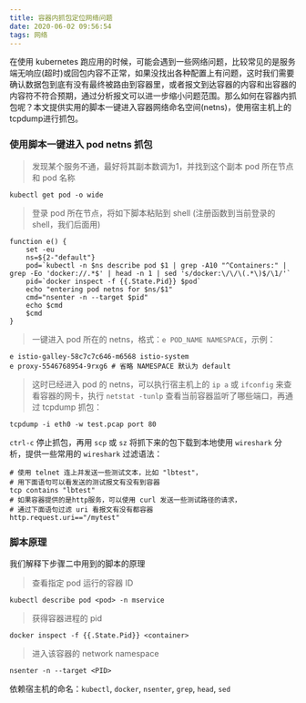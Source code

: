 ```yaml
---
title: 容器内抓包定位网络问题
date: 2020-06-02 09:56:54
tags: 网络
---
```


在使用 kubernetes 跑应用的时候，可能会遇到一些网络问题，比较常见的是服务端无响应(超时)或回包内容不正常，如果没找出各种配置上有问题，这时我们需要确认数据包到底有没有最终被路由到容器里，或者报文到达容器的内容和出容器的内容符不符合预期，通过分析报文可以进一步缩小问题范围。那么如何在容器内抓包呢？本文提供实用的脚本一键进入容器网络命名空间(netns)，使用宿主机上的tcpdump进行抓包。


### 使用脚本一键进入 pod netns 抓包
> 发现某个服务不通，最好将其副本数调为1，并找到这个副本 pod 所在节点和 pod 名称
```
kubectl get pod -o wide
```

> 登录 pod 所在节点，将如下脚本粘贴到 shell (注册函数到当前登录的 shell，我们后面用)

```
function e() {
    set -eu
    ns=${2-"default"}
    pod=`kubectl -n $ns describe pod $1 | grep -A10 "^Containers:" | grep -Eo 'docker://.*$' | head -n 1 | sed 's/docker:\/\/\(.*\)$/\1/'`
    pid=`docker inspect -f {{.State.Pid}} $pod`
    echo "entering pod netns for $ns/$1"
    cmd="nsenter -n --target $pid"
    echo $cmd
    $cmd
}
```
> 一键进入 pod 所在的 netns，格式：`e POD_NAME NAMESPACE`，示例：
```
e istio-galley-58c7c7c646-m6568 istio-system
e proxy-5546768954-9rxg6 # 省略 NAMESPACE 默认为 default
```
> 这时已经进入 pod 的 netns，可以执行宿主机上的 `ip a` 或 `ifconfig` 来查看容器的网卡，执行 `netstat -tunlp` 查看当前容器监听了哪些端口，再通过 tcpdump 抓包：
```
tcpdump -i eth0 -w test.pcap port 80
```
`ctrl-c` 停止抓包，再用 `scp` 或 `sz` 将抓下来的包下载到本地使用 `wireshark` 分析，提供一些常用的 `wireshark` 过滤语法：

```
# 使用 telnet 连上并发送一些测试文本，比如 "lbtest"，
# 用下面语句可以看发送的测试报文有没有到容器
tcp contains "lbtest"
# 如果容器提供的是http服务，可以使用 curl 发送一些测试路径的请求，
# 通过下面语句过滤 uri 看报文有没有都容器
http.request.uri=="/mytest"
```

### 脚本原理
我们解释下步骤二中用到的脚本的原理

> 查看指定 pod 运行的容器 ID
```
kubectl describe pod <pod> -n mservice
```

> 获得容器进程的 pid
```
docker inspect -f {{.State.Pid}} <container>
```

> 进入该容器的 network namespace
```
nsenter -n --target <PID>
```

依赖宿主机的命名：`kubectl`, `docker`, `nsenter`, `grep`, `head`, `sed`